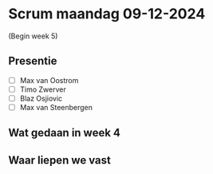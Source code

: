 # Scrum maandag 09-12-2024
(Begin week 5)

## Presentie
- [ ] Max van Oostrom
- [ ] Timo Zwerver
- [ ] Blaz Osjiovic
- [ ] Max van Steenbergen

## Wat gedaan in week 4

## Waar liepen we vast